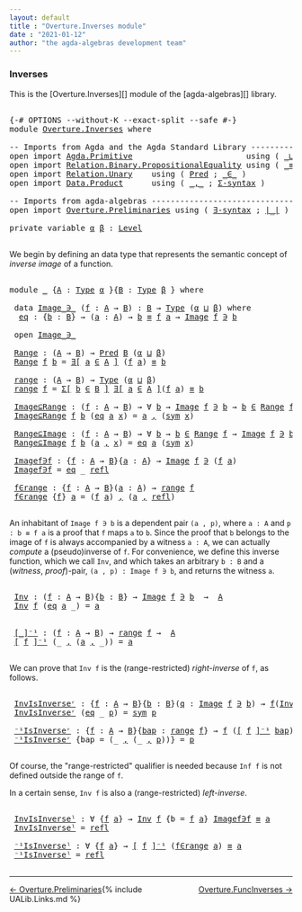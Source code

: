 ```yaml
---
layout: default
title : "Overture.Inverses module"
date : "2021-01-12"
author: "the agda-algebras development team"
---
```


### <a id="inverses">Inverses</a>

This is the [Overture.Inverses][] module of the [agda-algebras][] library.

<pre class="Agda">

<a id="251" class="Symbol">{-#</a> <a id="255" class="Keyword">OPTIONS</a> <a id="263" class="Pragma">--without-K</a> <a id="275" class="Pragma">--exact-split</a> <a id="289" class="Pragma">--safe</a> <a id="296" class="Symbol">#-}</a>
<a id="300" class="Keyword">module</a> <a id="307" href="Overture.Inverses.html" class="Module">Overture.Inverses</a> <a id="325" class="Keyword">where</a>

<a id="332" class="Comment">-- Imports from Agda and the Agda Standard Library ---------------------------------------------</a>
<a id="429" class="Keyword">open</a> <a id="434" class="Keyword">import</a> <a id="441" href="Agda.Primitive.html" class="Module">Agda.Primitive</a>                        <a id="479" class="Keyword">using</a> <a id="485" class="Symbol">(</a> <a id="487" href="Agda.Primitive.html#810" class="Primitive Operator">_⊔_</a> <a id="491" class="Symbol">;</a> <a id="493" href="Agda.Primitive.html#597" class="Postulate">Level</a> <a id="499" class="Symbol">)</a> <a id="501" class="Keyword">renaming</a> <a id="510" class="Symbol">(</a> <a id="512" href="Agda.Primitive.html#326" class="Primitive">Set</a> <a id="516" class="Symbol">to</a> <a id="519" class="Primitive">Type</a> <a id="524" class="Symbol">)</a>
<a id="526" class="Keyword">open</a> <a id="531" class="Keyword">import</a> <a id="538" href="Relation.Binary.PropositionalEquality.html" class="Module">Relation.Binary.PropositionalEquality</a> <a id="576" class="Keyword">using</a> <a id="582" class="Symbol">(</a> <a id="584" href="Agda.Builtin.Equality.html#151" class="Datatype Operator">_≡_</a> <a id="588" class="Symbol">;</a> <a id="590" href="Relation.Binary.PropositionalEquality.Core.html#1684" class="Function">sym</a> <a id="594" class="Symbol">;</a> <a id="596" href="Agda.Builtin.Equality.html#208" class="InductiveConstructor">refl</a> <a id="601" class="Symbol">)</a>
<a id="603" class="Keyword">open</a> <a id="608" class="Keyword">import</a> <a id="615" href="Relation.Unary.html" class="Module">Relation.Unary</a>    <a id="633" class="Keyword">using</a> <a id="639" class="Symbol">(</a> <a id="641" href="Relation.Unary.html#1101" class="Function">Pred</a> <a id="646" class="Symbol">;</a> <a id="648" href="Relation.Unary.html#1523" class="Function Operator">_∈_</a> <a id="652" class="Symbol">)</a>
<a id="654" class="Keyword">open</a> <a id="659" class="Keyword">import</a> <a id="666" href="Data.Product.html" class="Module">Data.Product</a>      <a id="684" class="Keyword">using</a> <a id="690" class="Symbol">(</a> <a id="692" href="Agda.Builtin.Sigma.html#236" class="InductiveConstructor Operator">_,_</a> <a id="696" class="Symbol">;</a> <a id="698" href="Data.Product.html#916" class="Function">Σ-syntax</a> <a id="707" class="Symbol">)</a>

<a id="710" class="Comment">-- Imports from agda-algebras ----------------------------------------------------------------</a>
<a id="805" class="Keyword">open</a> <a id="810" class="Keyword">import</a> <a id="817" href="Overture.Preliminaries.html" class="Module">Overture.Preliminaries</a> <a id="840" class="Keyword">using</a> <a id="846" class="Symbol">(</a> <a id="848" href="Overture.Preliminaries.html#5626" class="Function">∃-syntax</a> <a id="857" class="Symbol">;</a> <a id="859" href="Overture.Preliminaries.html#4383" class="Function Operator">∣_∣</a> <a id="863" class="Symbol">)</a>

<a id="866" class="Keyword">private</a> <a id="874" class="Keyword">variable</a> <a id="883" href="Overture.Inverses.html#883" class="Generalizable">α</a> <a id="885" href="Overture.Inverses.html#885" class="Generalizable">β</a> <a id="887" class="Symbol">:</a> <a id="889" href="Agda.Primitive.html#597" class="Postulate">Level</a>

</pre>

We begin by defining an data type that represents the semantic concept of *inverse image* of a function.

<pre class="Agda">

<a id="1028" class="Keyword">module</a> <a id="1035" href="Overture.Inverses.html#1035" class="Module">_</a> <a id="1037" class="Symbol">{</a><a id="1038" href="Overture.Inverses.html#1038" class="Bound">A</a> <a id="1040" class="Symbol">:</a> <a id="1042" href="Overture.Inverses.html#519" class="Primitive">Type</a> <a id="1047" href="Overture.Inverses.html#883" class="Generalizable">α</a> <a id="1049" class="Symbol">}{</a><a id="1051" href="Overture.Inverses.html#1051" class="Bound">B</a> <a id="1053" class="Symbol">:</a> <a id="1055" href="Overture.Inverses.html#519" class="Primitive">Type</a> <a id="1060" href="Overture.Inverses.html#885" class="Generalizable">β</a> <a id="1062" class="Symbol">}</a> <a id="1064" class="Keyword">where</a>

 <a id="1072" class="Keyword">data</a> <a id="1077" href="Overture.Inverses.html#1077" class="Datatype Operator">Image_∋_</a> <a id="1086" class="Symbol">(</a><a id="1087" href="Overture.Inverses.html#1087" class="Bound">f</a> <a id="1089" class="Symbol">:</a> <a id="1091" href="Overture.Inverses.html#1038" class="Bound">A</a> <a id="1093" class="Symbol">→</a> <a id="1095" href="Overture.Inverses.html#1051" class="Bound">B</a><a id="1096" class="Symbol">)</a> <a id="1098" class="Symbol">:</a> <a id="1100" href="Overture.Inverses.html#1051" class="Bound">B</a> <a id="1102" class="Symbol">→</a> <a id="1104" href="Overture.Inverses.html#519" class="Primitive">Type</a> <a id="1109" class="Symbol">(</a><a id="1110" href="Overture.Inverses.html#1047" class="Bound">α</a> <a id="1112" href="Agda.Primitive.html#810" class="Primitive Operator">⊔</a> <a id="1114" href="Overture.Inverses.html#1060" class="Bound">β</a><a id="1115" class="Symbol">)</a> <a id="1117" class="Keyword">where</a>
  <a id="1125" href="Overture.Inverses.html#1125" class="InductiveConstructor">eq</a> <a id="1128" class="Symbol">:</a> <a id="1130" class="Symbol">{</a><a id="1131" href="Overture.Inverses.html#1131" class="Bound">b</a> <a id="1133" class="Symbol">:</a> <a id="1135" href="Overture.Inverses.html#1051" class="Bound">B</a><a id="1136" class="Symbol">}</a> <a id="1138" class="Symbol">→</a> <a id="1140" class="Symbol">(</a><a id="1141" href="Overture.Inverses.html#1141" class="Bound">a</a> <a id="1143" class="Symbol">:</a> <a id="1145" href="Overture.Inverses.html#1038" class="Bound">A</a><a id="1146" class="Symbol">)</a> <a id="1148" class="Symbol">→</a> <a id="1150" href="Overture.Inverses.html#1131" class="Bound">b</a> <a id="1152" href="Agda.Builtin.Equality.html#151" class="Datatype Operator">≡</a> <a id="1154" href="Overture.Inverses.html#1087" class="Bound">f</a> <a id="1156" href="Overture.Inverses.html#1141" class="Bound">a</a> <a id="1158" class="Symbol">→</a> <a id="1160" href="Overture.Inverses.html#1077" class="Datatype Operator">Image</a> <a id="1166" href="Overture.Inverses.html#1087" class="Bound">f</a> <a id="1168" href="Overture.Inverses.html#1077" class="Datatype Operator">∋</a> <a id="1170" href="Overture.Inverses.html#1131" class="Bound">b</a>

 <a id="1174" class="Keyword">open</a> <a id="1179" href="Overture.Inverses.html#1077" class="Module Operator">Image_∋_</a>

 <a id="1190" href="Overture.Inverses.html#1190" class="Function">Range</a> <a id="1196" class="Symbol">:</a> <a id="1198" class="Symbol">(</a><a id="1199" href="Overture.Inverses.html#1038" class="Bound">A</a> <a id="1201" class="Symbol">→</a> <a id="1203" href="Overture.Inverses.html#1051" class="Bound">B</a><a id="1204" class="Symbol">)</a> <a id="1206" class="Symbol">→</a> <a id="1208" href="Relation.Unary.html#1101" class="Function">Pred</a> <a id="1213" href="Overture.Inverses.html#1051" class="Bound">B</a> <a id="1215" class="Symbol">(</a><a id="1216" href="Overture.Inverses.html#1047" class="Bound">α</a> <a id="1218" href="Agda.Primitive.html#810" class="Primitive Operator">⊔</a> <a id="1220" href="Overture.Inverses.html#1060" class="Bound">β</a><a id="1221" class="Symbol">)</a>
 <a id="1224" href="Overture.Inverses.html#1190" class="Function">Range</a> <a id="1230" href="Overture.Inverses.html#1230" class="Bound">f</a> <a id="1232" href="Overture.Inverses.html#1232" class="Bound">b</a> <a id="1234" class="Symbol">=</a> <a id="1236" href="Overture.Preliminaries.html#5626" class="Function">∃[</a> <a id="1239" href="Overture.Inverses.html#1239" class="Bound">a</a> <a id="1241" href="Overture.Preliminaries.html#5626" class="Function">∈</a> <a id="1243" href="Overture.Preliminaries.html#5626" class="Function">A</a> <a id="1245" href="Overture.Preliminaries.html#5626" class="Function">]</a> <a id="1247" class="Symbol">(</a><a id="1248" href="Overture.Inverses.html#1230" class="Bound">f</a> <a id="1250" href="Overture.Inverses.html#1239" class="Bound">a</a><a id="1251" class="Symbol">)</a> <a id="1253" href="Agda.Builtin.Equality.html#151" class="Datatype Operator">≡</a> <a id="1255" href="Overture.Inverses.html#1232" class="Bound">b</a>

 <a id="1259" href="Overture.Inverses.html#1259" class="Function">range</a> <a id="1265" class="Symbol">:</a> <a id="1267" class="Symbol">(</a><a id="1268" href="Overture.Inverses.html#1038" class="Bound">A</a> <a id="1270" class="Symbol">→</a> <a id="1272" href="Overture.Inverses.html#1051" class="Bound">B</a><a id="1273" class="Symbol">)</a> <a id="1275" class="Symbol">→</a> <a id="1277" href="Overture.Inverses.html#519" class="Primitive">Type</a> <a id="1282" class="Symbol">(</a><a id="1283" href="Overture.Inverses.html#1047" class="Bound">α</a> <a id="1285" href="Agda.Primitive.html#810" class="Primitive Operator">⊔</a> <a id="1287" href="Overture.Inverses.html#1060" class="Bound">β</a><a id="1288" class="Symbol">)</a>
 <a id="1291" href="Overture.Inverses.html#1259" class="Function">range</a> <a id="1297" href="Overture.Inverses.html#1297" class="Bound">f</a> <a id="1299" class="Symbol">=</a> <a id="1301" href="Data.Product.html#916" class="Function">Σ[</a> <a id="1304" href="Overture.Inverses.html#1304" class="Bound">b</a> <a id="1306" href="Data.Product.html#916" class="Function">∈</a> <a id="1308" href="Overture.Inverses.html#1051" class="Bound">B</a> <a id="1310" href="Data.Product.html#916" class="Function">]</a> <a id="1312" href="Overture.Preliminaries.html#5626" class="Function">∃[</a> <a id="1315" href="Overture.Inverses.html#1315" class="Bound">a</a> <a id="1317" href="Overture.Preliminaries.html#5626" class="Function">∈</a> <a id="1319" href="Overture.Preliminaries.html#5626" class="Function">A</a> <a id="1321" href="Overture.Preliminaries.html#5626" class="Function">]</a><a id="1322" class="Symbol">(</a><a id="1323" href="Overture.Inverses.html#1297" class="Bound">f</a> <a id="1325" href="Overture.Inverses.html#1315" class="Bound">a</a><a id="1326" class="Symbol">)</a> <a id="1328" href="Agda.Builtin.Equality.html#151" class="Datatype Operator">≡</a> <a id="1330" href="Overture.Inverses.html#1304" class="Bound">b</a>

 <a id="1334" href="Overture.Inverses.html#1334" class="Function">Image⊆Range</a> <a id="1346" class="Symbol">:</a> <a id="1348" class="Symbol">(</a><a id="1349" href="Overture.Inverses.html#1349" class="Bound">f</a> <a id="1351" class="Symbol">:</a> <a id="1353" href="Overture.Inverses.html#1038" class="Bound">A</a> <a id="1355" class="Symbol">→</a> <a id="1357" href="Overture.Inverses.html#1051" class="Bound">B</a><a id="1358" class="Symbol">)</a> <a id="1360" class="Symbol">→</a> <a id="1362" class="Symbol">∀</a> <a id="1364" href="Overture.Inverses.html#1364" class="Bound">b</a> <a id="1366" class="Symbol">→</a> <a id="1368" href="Overture.Inverses.html#1077" class="Datatype Operator">Image</a> <a id="1374" href="Overture.Inverses.html#1349" class="Bound">f</a> <a id="1376" href="Overture.Inverses.html#1077" class="Datatype Operator">∋</a> <a id="1378" href="Overture.Inverses.html#1364" class="Bound">b</a> <a id="1380" class="Symbol">→</a> <a id="1382" href="Overture.Inverses.html#1364" class="Bound">b</a> <a id="1384" href="Relation.Unary.html#1523" class="Function Operator">∈</a> <a id="1386" href="Overture.Inverses.html#1190" class="Function">Range</a> <a id="1392" href="Overture.Inverses.html#1349" class="Bound">f</a>
 <a id="1395" href="Overture.Inverses.html#1334" class="Function">Image⊆Range</a> <a id="1407" href="Overture.Inverses.html#1407" class="Bound">f</a> <a id="1409" href="Overture.Inverses.html#1409" class="Bound">b</a> <a id="1411" class="Symbol">(</a><a id="1412" href="Overture.Inverses.html#1125" class="InductiveConstructor">eq</a> <a id="1415" href="Overture.Inverses.html#1415" class="Bound">a</a> <a id="1417" href="Overture.Inverses.html#1417" class="Bound">x</a><a id="1418" class="Symbol">)</a> <a id="1420" class="Symbol">=</a> <a id="1422" href="Overture.Inverses.html#1415" class="Bound">a</a> <a id="1424" href="Agda.Builtin.Sigma.html#236" class="InductiveConstructor Operator">,</a> <a id="1426" class="Symbol">(</a><a id="1427" href="Relation.Binary.PropositionalEquality.Core.html#1684" class="Function">sym</a> <a id="1431" href="Overture.Inverses.html#1417" class="Bound">x</a><a id="1432" class="Symbol">)</a>

 <a id="1436" href="Overture.Inverses.html#1436" class="Function">Range⊆Image</a> <a id="1448" class="Symbol">:</a> <a id="1450" class="Symbol">(</a><a id="1451" href="Overture.Inverses.html#1451" class="Bound">f</a> <a id="1453" class="Symbol">:</a> <a id="1455" href="Overture.Inverses.html#1038" class="Bound">A</a> <a id="1457" class="Symbol">→</a> <a id="1459" href="Overture.Inverses.html#1051" class="Bound">B</a><a id="1460" class="Symbol">)</a> <a id="1462" class="Symbol">→</a> <a id="1464" class="Symbol">∀</a> <a id="1466" href="Overture.Inverses.html#1466" class="Bound">b</a> <a id="1468" class="Symbol">→</a> <a id="1470" href="Overture.Inverses.html#1466" class="Bound">b</a> <a id="1472" href="Relation.Unary.html#1523" class="Function Operator">∈</a> <a id="1474" href="Overture.Inverses.html#1190" class="Function">Range</a> <a id="1480" href="Overture.Inverses.html#1451" class="Bound">f</a> <a id="1482" class="Symbol">→</a> <a id="1484" href="Overture.Inverses.html#1077" class="Datatype Operator">Image</a> <a id="1490" href="Overture.Inverses.html#1451" class="Bound">f</a> <a id="1492" href="Overture.Inverses.html#1077" class="Datatype Operator">∋</a> <a id="1494" href="Overture.Inverses.html#1466" class="Bound">b</a>
 <a id="1497" href="Overture.Inverses.html#1436" class="Function">Range⊆Image</a> <a id="1509" href="Overture.Inverses.html#1509" class="Bound">f</a> <a id="1511" href="Overture.Inverses.html#1511" class="Bound">b</a> <a id="1513" class="Symbol">(</a><a id="1514" href="Overture.Inverses.html#1514" class="Bound">a</a> <a id="1516" href="Agda.Builtin.Sigma.html#236" class="InductiveConstructor Operator">,</a> <a id="1518" href="Overture.Inverses.html#1518" class="Bound">x</a><a id="1519" class="Symbol">)</a> <a id="1521" class="Symbol">=</a> <a id="1523" href="Overture.Inverses.html#1125" class="InductiveConstructor">eq</a> <a id="1526" href="Overture.Inverses.html#1514" class="Bound">a</a> <a id="1528" class="Symbol">(</a><a id="1529" href="Relation.Binary.PropositionalEquality.Core.html#1684" class="Function">sym</a> <a id="1533" href="Overture.Inverses.html#1518" class="Bound">x</a><a id="1534" class="Symbol">)</a>

 <a id="1538" href="Overture.Inverses.html#1538" class="Function">Imagef∋f</a> <a id="1547" class="Symbol">:</a> <a id="1549" class="Symbol">{</a><a id="1550" href="Overture.Inverses.html#1550" class="Bound">f</a> <a id="1552" class="Symbol">:</a> <a id="1554" href="Overture.Inverses.html#1038" class="Bound">A</a> <a id="1556" class="Symbol">→</a> <a id="1558" href="Overture.Inverses.html#1051" class="Bound">B</a><a id="1559" class="Symbol">}{</a><a id="1561" href="Overture.Inverses.html#1561" class="Bound">a</a> <a id="1563" class="Symbol">:</a> <a id="1565" href="Overture.Inverses.html#1038" class="Bound">A</a><a id="1566" class="Symbol">}</a> <a id="1568" class="Symbol">→</a> <a id="1570" href="Overture.Inverses.html#1077" class="Datatype Operator">Image</a> <a id="1576" href="Overture.Inverses.html#1550" class="Bound">f</a> <a id="1578" href="Overture.Inverses.html#1077" class="Datatype Operator">∋</a> <a id="1580" class="Symbol">(</a><a id="1581" href="Overture.Inverses.html#1550" class="Bound">f</a> <a id="1583" href="Overture.Inverses.html#1561" class="Bound">a</a><a id="1584" class="Symbol">)</a>
 <a id="1587" href="Overture.Inverses.html#1538" class="Function">Imagef∋f</a> <a id="1596" class="Symbol">=</a> <a id="1598" href="Overture.Inverses.html#1125" class="InductiveConstructor">eq</a> <a id="1601" class="Symbol">_</a> <a id="1603" href="Agda.Builtin.Equality.html#208" class="InductiveConstructor">refl</a>

 <a id="1610" href="Overture.Inverses.html#1610" class="Function">f∈range</a> <a id="1618" class="Symbol">:</a> <a id="1620" class="Symbol">{</a><a id="1621" href="Overture.Inverses.html#1621" class="Bound">f</a> <a id="1623" class="Symbol">:</a> <a id="1625" href="Overture.Inverses.html#1038" class="Bound">A</a> <a id="1627" class="Symbol">→</a> <a id="1629" href="Overture.Inverses.html#1051" class="Bound">B</a><a id="1630" class="Symbol">}(</a><a id="1632" href="Overture.Inverses.html#1632" class="Bound">a</a> <a id="1634" class="Symbol">:</a> <a id="1636" href="Overture.Inverses.html#1038" class="Bound">A</a><a id="1637" class="Symbol">)</a> <a id="1639" class="Symbol">→</a> <a id="1641" href="Overture.Inverses.html#1259" class="Function">range</a> <a id="1647" href="Overture.Inverses.html#1621" class="Bound">f</a>
 <a id="1650" href="Overture.Inverses.html#1610" class="Function">f∈range</a> <a id="1658" class="Symbol">{</a><a id="1659" href="Overture.Inverses.html#1659" class="Bound">f</a><a id="1660" class="Symbol">}</a> <a id="1662" href="Overture.Inverses.html#1662" class="Bound">a</a> <a id="1664" class="Symbol">=</a> <a id="1666" class="Symbol">(</a><a id="1667" href="Overture.Inverses.html#1659" class="Bound">f</a> <a id="1669" href="Overture.Inverses.html#1662" class="Bound">a</a><a id="1670" class="Symbol">)</a> <a id="1672" href="Agda.Builtin.Sigma.html#236" class="InductiveConstructor Operator">,</a> <a id="1674" class="Symbol">(</a><a id="1675" href="Overture.Inverses.html#1662" class="Bound">a</a> <a id="1677" href="Agda.Builtin.Sigma.html#236" class="InductiveConstructor Operator">,</a> <a id="1679" href="Agda.Builtin.Equality.html#208" class="InductiveConstructor">refl</a><a id="1683" class="Symbol">)</a>

</pre>

An inhabitant of `Image f ∋ b` is a dependent pair `(a , p)`, where `a : A` and `p : b ≡ f a` is a proof that `f` maps `a` to `b`.  Since the proof that `b` belongs to the image of `f` is always accompanied by a witness `a : A`, we can actually *compute* a (pseudo)inverse of `f`. For convenience, we define this inverse function, which we call `Inv`, and which takes an arbitrary `b : B` and a (*witness*, *proof*)-pair, `(a , p) : Image f ∋ b`, and returns the witness `a`.

<pre class="Agda">

 <a id="2190" href="Overture.Inverses.html#2190" class="Function">Inv</a> <a id="2194" class="Symbol">:</a> <a id="2196" class="Symbol">(</a><a id="2197" href="Overture.Inverses.html#2197" class="Bound">f</a> <a id="2199" class="Symbol">:</a> <a id="2201" href="Overture.Inverses.html#1038" class="Bound">A</a> <a id="2203" class="Symbol">→</a> <a id="2205" href="Overture.Inverses.html#1051" class="Bound">B</a><a id="2206" class="Symbol">){</a><a id="2208" href="Overture.Inverses.html#2208" class="Bound">b</a> <a id="2210" class="Symbol">:</a> <a id="2212" href="Overture.Inverses.html#1051" class="Bound">B</a><a id="2213" class="Symbol">}</a> <a id="2215" class="Symbol">→</a> <a id="2217" href="Overture.Inverses.html#1077" class="Datatype Operator">Image</a> <a id="2223" href="Overture.Inverses.html#2197" class="Bound">f</a> <a id="2225" href="Overture.Inverses.html#1077" class="Datatype Operator">∋</a> <a id="2227" href="Overture.Inverses.html#2208" class="Bound">b</a>  <a id="2230" class="Symbol">→</a>  <a id="2233" href="Overture.Inverses.html#1038" class="Bound">A</a>
 <a id="2236" href="Overture.Inverses.html#2190" class="Function">Inv</a> <a id="2240" href="Overture.Inverses.html#2240" class="Bound">f</a> <a id="2242" class="Symbol">(</a><a id="2243" href="Overture.Inverses.html#1125" class="InductiveConstructor">eq</a> <a id="2246" href="Overture.Inverses.html#2246" class="Bound">a</a> <a id="2248" class="Symbol">_)</a> <a id="2251" class="Symbol">=</a> <a id="2253" href="Overture.Inverses.html#2246" class="Bound">a</a>


 <a id="2258" href="Overture.Inverses.html#2258" class="Function Operator">[_]⁻¹</a> <a id="2264" class="Symbol">:</a> <a id="2266" class="Symbol">(</a><a id="2267" href="Overture.Inverses.html#2267" class="Bound">f</a> <a id="2269" class="Symbol">:</a> <a id="2271" href="Overture.Inverses.html#1038" class="Bound">A</a> <a id="2273" class="Symbol">→</a> <a id="2275" href="Overture.Inverses.html#1051" class="Bound">B</a><a id="2276" class="Symbol">)</a> <a id="2278" class="Symbol">→</a> <a id="2280" href="Overture.Inverses.html#1259" class="Function">range</a> <a id="2286" href="Overture.Inverses.html#2267" class="Bound">f</a> <a id="2288" class="Symbol">→</a>  <a id="2291" href="Overture.Inverses.html#1038" class="Bound">A</a>
 <a id="2294" href="Overture.Inverses.html#2258" class="Function Operator">[</a> <a id="2296" href="Overture.Inverses.html#2296" class="Bound">f</a> <a id="2298" href="Overture.Inverses.html#2258" class="Function Operator">]⁻¹</a> <a id="2302" class="Symbol">(_</a> <a id="2305" href="Agda.Builtin.Sigma.html#236" class="InductiveConstructor Operator">,</a> <a id="2307" class="Symbol">(</a><a id="2308" href="Overture.Inverses.html#2308" class="Bound">a</a> <a id="2310" href="Agda.Builtin.Sigma.html#236" class="InductiveConstructor Operator">,</a> <a id="2312" class="Symbol">_))</a> <a id="2316" class="Symbol">=</a> <a id="2318" href="Overture.Inverses.html#2308" class="Bound">a</a>

</pre>

We can prove that `Inv f` is the (range-restricted) *right-inverse* of `f`, as follows.

<pre class="Agda">

 <a id="2437" href="Overture.Inverses.html#2437" class="Function">InvIsInverseʳ</a> <a id="2451" class="Symbol">:</a> <a id="2453" class="Symbol">{</a><a id="2454" href="Overture.Inverses.html#2454" class="Bound">f</a> <a id="2456" class="Symbol">:</a> <a id="2458" href="Overture.Inverses.html#1038" class="Bound">A</a> <a id="2460" class="Symbol">→</a> <a id="2462" href="Overture.Inverses.html#1051" class="Bound">B</a><a id="2463" class="Symbol">}{</a><a id="2465" href="Overture.Inverses.html#2465" class="Bound">b</a> <a id="2467" class="Symbol">:</a> <a id="2469" href="Overture.Inverses.html#1051" class="Bound">B</a><a id="2470" class="Symbol">}(</a><a id="2472" href="Overture.Inverses.html#2472" class="Bound">q</a> <a id="2474" class="Symbol">:</a> <a id="2476" href="Overture.Inverses.html#1077" class="Datatype Operator">Image</a> <a id="2482" href="Overture.Inverses.html#2454" class="Bound">f</a> <a id="2484" href="Overture.Inverses.html#1077" class="Datatype Operator">∋</a> <a id="2486" href="Overture.Inverses.html#2465" class="Bound">b</a><a id="2487" class="Symbol">)</a> <a id="2489" class="Symbol">→</a> <a id="2491" href="Overture.Inverses.html#2454" class="Bound">f</a><a id="2492" class="Symbol">(</a><a id="2493" href="Overture.Inverses.html#2190" class="Function">Inv</a> <a id="2497" href="Overture.Inverses.html#2454" class="Bound">f</a> <a id="2499" href="Overture.Inverses.html#2472" class="Bound">q</a><a id="2500" class="Symbol">)</a> <a id="2502" href="Agda.Builtin.Equality.html#151" class="Datatype Operator">≡</a> <a id="2504" href="Overture.Inverses.html#2465" class="Bound">b</a>
 <a id="2507" href="Overture.Inverses.html#2437" class="Function">InvIsInverseʳ</a> <a id="2521" class="Symbol">(</a><a id="2522" href="Overture.Inverses.html#1125" class="InductiveConstructor">eq</a> <a id="2525" class="Symbol">_</a> <a id="2527" href="Overture.Inverses.html#2527" class="Bound">p</a><a id="2528" class="Symbol">)</a> <a id="2530" class="Symbol">=</a> <a id="2532" href="Relation.Binary.PropositionalEquality.Core.html#1684" class="Function">sym</a> <a id="2536" href="Overture.Inverses.html#2527" class="Bound">p</a>

 <a id="2540" href="Overture.Inverses.html#2540" class="Function">⁻¹IsInverseʳ</a> <a id="2553" class="Symbol">:</a> <a id="2555" class="Symbol">{</a><a id="2556" href="Overture.Inverses.html#2556" class="Bound">f</a> <a id="2558" class="Symbol">:</a> <a id="2560" href="Overture.Inverses.html#1038" class="Bound">A</a> <a id="2562" class="Symbol">→</a> <a id="2564" href="Overture.Inverses.html#1051" class="Bound">B</a><a id="2565" class="Symbol">}{</a><a id="2567" href="Overture.Inverses.html#2567" class="Bound">bap</a> <a id="2571" class="Symbol">:</a> <a id="2573" href="Overture.Inverses.html#1259" class="Function">range</a> <a id="2579" href="Overture.Inverses.html#2556" class="Bound">f</a><a id="2580" class="Symbol">}</a> <a id="2582" class="Symbol">→</a> <a id="2584" href="Overture.Inverses.html#2556" class="Bound">f</a> <a id="2586" class="Symbol">(</a><a id="2587" href="Overture.Inverses.html#2258" class="Function Operator">[</a> <a id="2589" href="Overture.Inverses.html#2556" class="Bound">f</a> <a id="2591" href="Overture.Inverses.html#2258" class="Function Operator">]⁻¹</a> <a id="2595" href="Overture.Inverses.html#2567" class="Bound">bap</a><a id="2598" class="Symbol">)</a> <a id="2600" href="Agda.Builtin.Equality.html#151" class="Datatype Operator">≡</a> <a id="2602" href="Overture.Preliminaries.html#4383" class="Function Operator">∣</a> <a id="2604" href="Overture.Inverses.html#2567" class="Bound">bap</a> <a id="2608" href="Overture.Preliminaries.html#4383" class="Function Operator">∣</a>
 <a id="2611" href="Overture.Inverses.html#2540" class="Function">⁻¹IsInverseʳ</a> <a id="2624" class="Symbol">{</a><a id="2625" class="Argument">bap</a> <a id="2629" class="Symbol">=</a> <a id="2631" class="Symbol">(_</a> <a id="2634" href="Agda.Builtin.Sigma.html#236" class="InductiveConstructor Operator">,</a> <a id="2636" class="Symbol">(_</a> <a id="2639" href="Agda.Builtin.Sigma.html#236" class="InductiveConstructor Operator">,</a> <a id="2641" href="Overture.Inverses.html#2641" class="Bound">p</a><a id="2642" class="Symbol">))}</a> <a id="2646" class="Symbol">=</a> <a id="2648" href="Overture.Inverses.html#2641" class="Bound">p</a>

</pre>

Of course, the "range-restricted" qualifier is needed because `Inf f` is not defined outside the range of `f`.

In a certain sense, `Inv f` is also a (range-restricted) *left-inverse*.

<pre class="Agda">

 <a id="2864" href="Overture.Inverses.html#2864" class="Function">InvIsInverseˡ</a> <a id="2878" class="Symbol">:</a> <a id="2880" class="Symbol">∀</a> <a id="2882" class="Symbol">{</a><a id="2883" href="Overture.Inverses.html#2883" class="Bound">f</a> <a id="2885" href="Overture.Inverses.html#2885" class="Bound">a</a><a id="2886" class="Symbol">}</a> <a id="2888" class="Symbol">→</a> <a id="2890" href="Overture.Inverses.html#2190" class="Function">Inv</a> <a id="2894" href="Overture.Inverses.html#2883" class="Bound">f</a> <a id="2896" class="Symbol">{</a><a id="2897" class="Argument">b</a> <a id="2899" class="Symbol">=</a> <a id="2901" href="Overture.Inverses.html#2883" class="Bound">f</a> <a id="2903" href="Overture.Inverses.html#2885" class="Bound">a</a><a id="2904" class="Symbol">}</a> <a id="2906" href="Overture.Inverses.html#1538" class="Function">Imagef∋f</a> <a id="2915" href="Agda.Builtin.Equality.html#151" class="Datatype Operator">≡</a> <a id="2917" href="Overture.Inverses.html#2885" class="Bound">a</a>
 <a id="2920" href="Overture.Inverses.html#2864" class="Function">InvIsInverseˡ</a> <a id="2934" class="Symbol">=</a> <a id="2936" href="Agda.Builtin.Equality.html#208" class="InductiveConstructor">refl</a>

 <a id="2943" href="Overture.Inverses.html#2943" class="Function">⁻¹IsInverseˡ</a> <a id="2956" class="Symbol">:</a> <a id="2958" class="Symbol">∀</a> <a id="2960" class="Symbol">{</a><a id="2961" href="Overture.Inverses.html#2961" class="Bound">f</a> <a id="2963" href="Overture.Inverses.html#2963" class="Bound">a</a><a id="2964" class="Symbol">}</a> <a id="2966" class="Symbol">→</a> <a id="2968" href="Overture.Inverses.html#2258" class="Function Operator">[</a> <a id="2970" href="Overture.Inverses.html#2961" class="Bound">f</a> <a id="2972" href="Overture.Inverses.html#2258" class="Function Operator">]⁻¹</a> <a id="2976" class="Symbol">(</a><a id="2977" href="Overture.Inverses.html#1610" class="Function">f∈range</a> <a id="2985" href="Overture.Inverses.html#2963" class="Bound">a</a><a id="2986" class="Symbol">)</a> <a id="2988" href="Agda.Builtin.Equality.html#151" class="Datatype Operator">≡</a> <a id="2990" href="Overture.Inverses.html#2963" class="Bound">a</a>
 <a id="2993" href="Overture.Inverses.html#2943" class="Function">⁻¹IsInverseˡ</a> <a id="3006" class="Symbol">=</a> <a id="3008" href="Agda.Builtin.Equality.html#208" class="InductiveConstructor">refl</a>

</pre>

--------------------------------------

<span style="float:left;">[← Overture.Preliminaries](Overture.Preliminaries.html)</span>
<span style="float:right;">[Overture.FuncInverses →](Overture.FuncInverses.html)</span>

{% include UALib.Links.md %}


